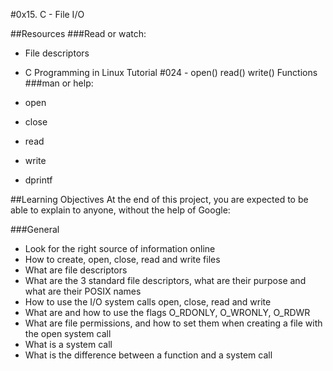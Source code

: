 #0x15. C - File I/O

##Resources
###Read or watch:

* File descriptors
* C Programming in Linux Tutorial #024 - open() read() write() Functions
###man or help:

* open
* close
* read
* write
* dprintf

##Learning Objectives
At the end of this project, you are expected to be able to explain to anyone, without the help of Google:

###General
* Look for the right source of information online
* How to create, open, close, read and write files
* What are file descriptors
* What are the 3 standard file descriptors, what are their purpose and what are their POSIX names
* How to use the I/O system calls open, close, read and write
* What are and how to use the flags O_RDONLY, O_WRONLY, O_RDWR
* What are file permissions, and how to set them when creating a file with the open system call
* What is a system call
* What is the difference between a function and a system call
